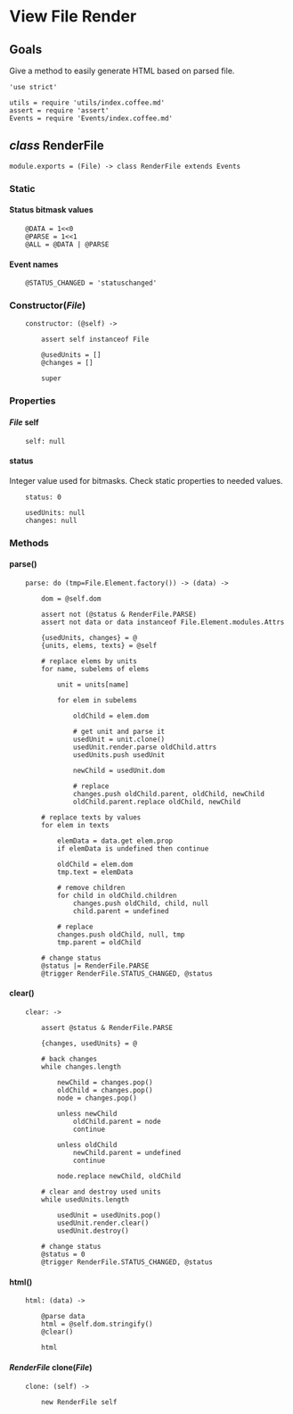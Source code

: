 View File Render
================

Goals
-----

Give a method to easily generate HTML based on parsed file.

	'use strict'

	utils = require 'utils/index.coffee.md'
	assert = require 'assert'
	Events = require 'Events/index.coffee.md'

*class* RenderFile
------------------

	module.exports = (File) -> class RenderFile extends Events

### Static

#### Status bitmask values

		@DATA = 1<<0
		@PARSE = 1<<1
		@ALL = @DATA | @PARSE

#### Event names

		@STATUS_CHANGED = 'statuschanged'

### Constructor(*File*)

		constructor: (@self) ->

			assert self instanceof File

			@usedUnits = []
			@changes = []

			super

### Properties

#### *File* self

		self: null

#### status

Integer value used for bitmasks. Check static properties to needed values.

		status: 0

		usedUnits: null
		changes: null

### Methods

#### parse()

		parse: do (tmp=File.Element.factory()) -> (data) ->

			dom = @self.dom

			assert not (@status & RenderFile.PARSE)
			assert not data or data instanceof File.Element.modules.Attrs

			{usedUnits, changes} = @
			{units, elems, texts} = @self

			# replace elems by units
			for name, subelems of elems

				unit = units[name]

				for elem in subelems

					oldChild = elem.dom

					# get unit and parse it
					usedUnit = unit.clone()
					usedUnit.render.parse oldChild.attrs
					usedUnits.push usedUnit

					newChild = usedUnit.dom

					# replace
					changes.push oldChild.parent, oldChild, newChild
					oldChild.parent.replace oldChild, newChild

			# replace texts by values
			for elem in texts

				elemData = data.get elem.prop
				if elemData is undefined then continue 

				oldChild = elem.dom
				tmp.text = elemData

				# remove children
				for child in oldChild.children
					changes.push oldChild, child, null
					child.parent = undefined

				# replace
				changes.push oldChild, null, tmp
				tmp.parent = oldChild

			# change status
			@status |= RenderFile.PARSE
			@trigger RenderFile.STATUS_CHANGED, @status

#### clear()

		clear: ->

			assert @status & RenderFile.PARSE

			{changes, usedUnits} = @

			# back changes
			while changes.length

				newChild = changes.pop()
				oldChild = changes.pop()
				node = changes.pop()

				unless newChild
					oldChild.parent = node
					continue

				unless oldChild
					newChild.parent = undefined
					continue

				node.replace newChild, oldChild

			# clear and destroy used units
			while usedUnits.length

				usedUnit = usedUnits.pop()
				usedUnit.render.clear()
				usedUnit.destroy()

			# change status
			@status = 0
			@trigger RenderFile.STATUS_CHANGED, @status

#### html()

		html: (data) ->

			@parse data
			html = @self.dom.stringify()
			@clear()

			html

#### *RenderFile* clone(*File*)

		clone: (self) ->

			new RenderFile self